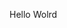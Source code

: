 Hello Wolrd





















































































































